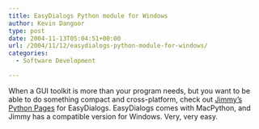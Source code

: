 ```yaml
---
title: EasyDialogs Python module for Windows
author: Kevin Dangoor
type: post
date: 2004-11-13T05:04:51+00:00
url: /2004/11/12/easydialogs-python-module-for-windows/
categories:
  - Software Development

---
```

When a GUI toolkit is more than your program needs, but you want to be able to do something compact and cross-platform, check out [Jimmy&#8217;s Python Pages][1] for EasyDialogs. EasyDialogs comes with MacPython, and Jimmy has a compatible version for Windows. Very, very easy.

 [1]: http://www.averdevelopment.com/python/EasyDialogs.html "Jimmy's Python Pages"